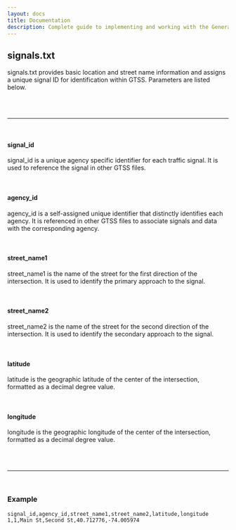 ```yaml
---
layout: docs
title: Documentation
description: Complete guide to implementing and working with the General Traffic Signal Specification (GTSS).
---
```


## signals.txt

signals.txt provides basic location and street name information and assigns a unique signal ID for identification within GTSS. Parameters are listed below.

<br>
<br>

<hr>
<br>

#### signal_id

signal_id is a unique agency specific identifier for each traffic signal. It is used to reference the signal in other GTSS files.

<br>

#### agency_id

agency_id is a self-assigned unique identifier that distinctly identifies each agency. It is referenced in other GTSS files to associate signals and data with the corresponding agency.

<br>

#### street_name1

street_name1 is the name of the street for the first direction of the intersection. It is used to identify the primary approach to the signal.

<br>

#### street_name2

street_name2 is the name of the street for the second direction of the intersection. It is used to identify the secondary approach to the signal.

<br>

#### latitude

latitude is the geographic latitude of the center of the intersection, formatted as a decimal degree value.

<br>

#### longitude

longitude is the geographic longitude of the center of the intersection, formatted as a decimal degree value.

<br>
<br>

<hr>
<br>

### Example

```csv
signal_id,agency_id,street_name1,street_name2,latitude,longitude
1,1,Main St,Second St,40.712776,-74.005974
```
